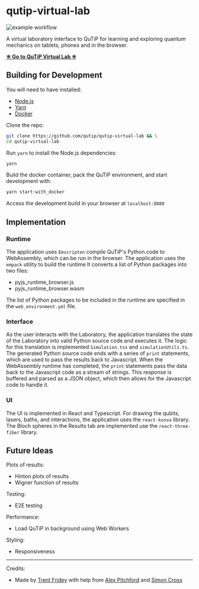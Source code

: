# qutip-virtual-lab
![example workflow](https://github.com/qutip/qutip-virtual-lab/actions/workflows/deploy.yml/badge.svg)

A virtual laboratory interface to QuTiP for learning and exploring quantum mechanics on tablets, phones and in the browser.

<a href="https://qutip.org/qutip-virtual-lab"><b>⚛ Go to QuTiP Virtual Lab ⚛</b></a>

## Building for Development

You will need to have installed:

- [Node.js](https://nodejs.org/en)
- [Yarn](https://yarnpkg.com/getting-started/install)
- [Docker](https://docs.docker.com/engine/install/)

Clone the repo:

```sh
git clone https://github.com/qutip/qutip-virtual-lab && \
cd qutip-virtual-lab
```

Run `yarn` to install the Node.js dependencies:

```sh
yarn
```

Build the docker container, pack the QuTiP environment, and start development with:

```sh
yarn start:with_docker
```

Access the development build in your browser at `localhost:8080`

## Implementation

### Runtime

The application uses `Emscripten` compile QuTiP's Python code to WebAssembly, which can be run in the browser. 
The application uses the `empack` utility to build the runtime
It converts a list of Python packages into two files:

- pyjs_runtime_browser.js
- pyjs_runtime_browser.wasm

The list of Python packages to be included in the runtime are specified in the `web_environment.yml` file.

### Interface

As the user interacts with the Laboratory, the application translates the state of the Laboratory into valid Python source code and executes it.
The logic for this translation is implemented `Simulation.tsx` and `simulationUtils.ts`.
The generated Python source code ends with a series of `print` statements, which are used to pass the results back to Javascript.
When the WebAssembly runtime has completed, the `print` statements pass the data back to the Javascript code as a stream of strings.
This response is buffered and parsed as a JSON object, which then allows for the Javascript code to handle it.

### UI

The UI is implemented in React and Typescript.
For drawing the qubits, lasers, baths, and interactions, the application uses the `react-konva` library.
The Bloch spheres in the Results tab are implemented use the `react-three-fiber` library.

## Future Ideas

Plots of results:
- Hinton plots of results
- Wigner function of results

Testing:
- E2E testing

Performance:
- Load QuTiP in background using Web Workers


Styling:
- Responsiveness

-----

Credits: 

- Made by [Trent Fridey](https://github.com/trentfridey) with help from [Alex Pitchford](https://github.com/ajgpitch) and [Simon Cross](https://github.com/hodgestar)